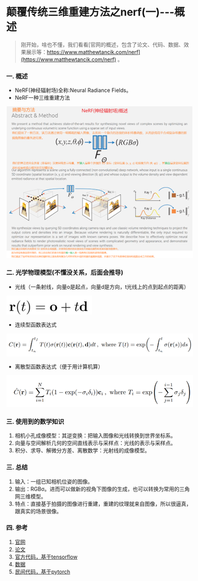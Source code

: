 # 颠覆传统三维重建方法之nerf(一)---概述
>刚开始，啥也不懂，我们看看[官网的概述，包含了论文、代码、数据、效果展示等：https://www.matthewtancik.com/nerf](https://www.matthewtancik.com/nerf) 。

### 一. 概述
- NeRF(神经辐射场)全称:Neural Radiance Fields。
- NeRF一种三维重建方法

![](.images/00e67f7d.png)

### 二. 光学物理模型(不懂没关系，后面会推导)

- 光线（一条射线，向量o是起点，向量d是方向，t光线上的点到起点的距离）

![](.images/9ef1fcdb.png)

- 连续型函数表达式

![](.images/0654658c.png)
- 离散型函数表达式（便于用计算机算）

![](.images/cbe03ad6.png)

### 三. 使用到的数学知识
1. 相机小孔成像模型：其逆变换：把输入图像和光线转换到世界坐标系。
2. 向量与空间解析几何的空间直线表示与采样点：光线的表示与采样点。
3. 积分、求导、解微分方差、离散数学：光射线的成像模型。

### 三. 总结
1. 输入：一组已知相机位姿的图像。
2. 输出：RGBσ。进而可以做新的视角下图像的生成，也可以转换为常用的三角网三维模型。
3. 特点：直接基于拍摄的图像进行重建，重建的纹理就来自图像，所以很逼真，跟真实的场景很像。

### 四. 参考
1. [官网](https://www.matthewtancik.com/nerf)
2. [论文](https://arxiv.org/abs/2003.08934)
3. [官方代码，基于tensorflow](https://drive.google.com/drive/folders/128yBriW1IG_3NJ5Rp7APSTZsJqdJdfc1?usp=sharing)
4. [数据](https://github.com/bmild/nerf)
5. [民间代码，基于pytorch](https://github.com/yenchenlin/nerf-pytorch)
